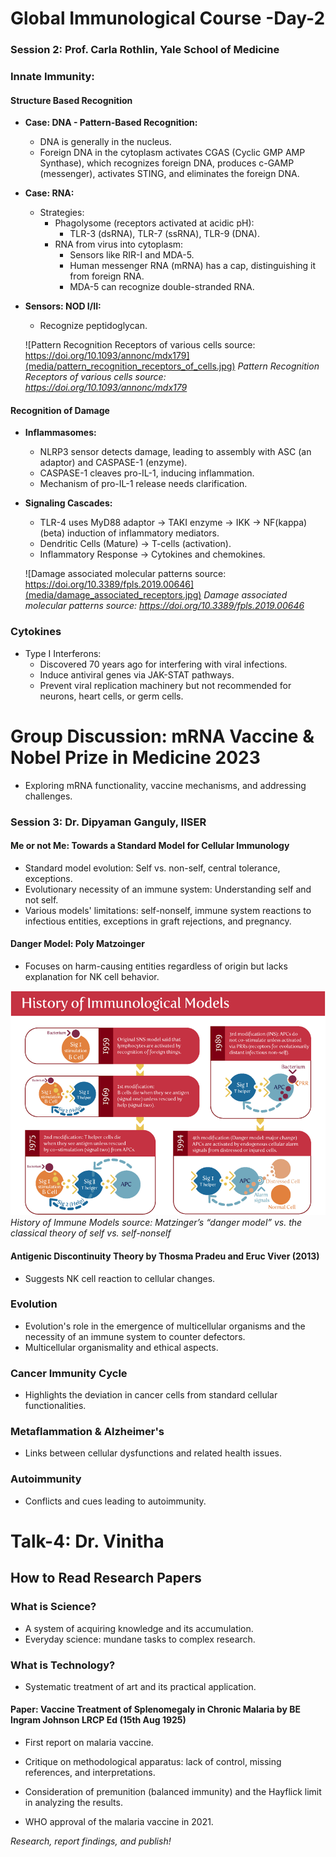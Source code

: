 # Global Immunological Course -Day-2

### Session 2: Prof. Carla Rothlin, Yale School of Medicine

### Innate Immunity:

#### Structure Based Recognition
- **Case: DNA - Pattern-Based Recognition:**
  - DNA is generally in the nucleus.
  - Foreign DNA in the cytoplasm activates CGAS (Cyclic GMP AMP Synthase), which recognizes foreign DNA, produces c-GAMP (messenger), activates STING, and eliminates the foreign DNA.

- **Case: RNA:**
  - Strategies:
    - Phagolysome (receptors activated at acidic pH):
      - TLR-3 (dsRNA), TLR-7 (ssRNA), TLR-9 (DNA).
    - RNA from virus into cytoplasm:
      - Sensors like RIR-I and MDA-5.
      - Human messenger RNA (mRNA) has a cap, distinguishing it from foreign RNA.
      - MDA-5 can recognize double-stranded RNA.

- **Sensors: NOD I/II:**
  - Recognize peptidoglycan.

  ![Pattern Recognition Receptors of various cells source: https://doi.org/10.1093/annonc/mdx179](media/pattern_recognition_receptors_of_cells.jpg)
  *Pattern Recognition Receptors of various cells source: https://doi.org/10.1093/annonc/mdx179*

#### Recognition of Damage
- **Inflammasomes:**
  - NLRP3 sensor detects damage, leading to assembly with ASC (an adaptor) and CASPASE-1 (enzyme).
  - CASPASE-1 cleaves pro-IL-1, inducing inflammation.
  - Mechanism of pro-IL-1 release needs clarification.

- **Signaling Cascades:**
  - TLR-4 uses MyD88 adaptor → TAKI enzyme → IKK → NF(kappa)(beta) induction of inflammatory mediators.
  - Dendritic Cells (Mature) → T-cells (activation).
  - Inflammatory Response → Cytokines and chemokines.

  ![Damage associated molecular patterns source: https://doi.org/10.3389/fpls.2019.00646](media/damage_associated_receptors.jpg)
  *Damage associated molecular patterns source: https://doi.org/10.3389/fpls.2019.00646*

### Cytokines
- Type I Interferons:
  - Discovered 70 years ago for interfering with viral infections.
  - Induce antiviral genes via JAK-STAT pathways.
  - Prevent viral replication machinery but not recommended for neurons, heart cells, or germ cells.

# Group Discussion: mRNA Vaccine & Nobel Prize in Medicine 2023
- Exploring mRNA functionality, vaccine mechanisms, and addressing challenges.

### Session 3: Dr. Dipyaman Ganguly, IISER
#### Me or not Me: Towards a Standard Model for Cellular Immunology

- Standard model evolution: Self vs. non-self, central tolerance, exceptions.
- Evolutionary necessity of an immune system: Understanding self and not self.
- Various models' limitations: self-nonself, immune system reactions to infectious entities, exceptions in graft rejections, and pregnancy.

#### Danger Model: Poly Matzoinger
- Focuses on harm-causing entities regardless of origin but lacks explanation for NK cell behavior.

![History of Immune Models source: Matzinger’s “danger model” vs. the classical theory of self vs. self-nonself](media/history_of_immune_models.png)
*History of Immune Models source: Matzinger’s “danger model” vs. the classical theory of self vs. self-nonself*

#### Antigenic Discontinuity Theory by Thosma Pradeu and Eruc Viver (2013)
- Suggests NK cell reaction to cellular changes.

### Evolution
- Evolution's role in the emergence of multicellular organisms and the necessity of an immune system to counter defectors.
- Multicellular organismality and ethical aspects.

### Cancer Immunity Cycle
- Highlights the deviation in cancer cells from standard cellular functionalities.

### Metaflammation & Alzheimer's
- Links between cellular dysfunctions and related health issues.

### Autoimmunity
- Conflicts and cues leading to autoimmunity.

# Talk-4: Dr. Vinitha

## How to Read Research Papers

### What is Science?
- A system of acquiring knowledge and its accumulation.
- Everyday science: mundane tasks to complex research.

### What is Technology?
- Systematic treatment of art and its practical application.

#### Paper: Vaccine Treatment of Splenomegaly in Chronic Malaria by BE Ingram Johnson LRCP Ed (15th Aug 1925)
- First report on malaria vaccine.
- Critique on methodological apparatus: lack of control, missing references, and interpretations.

- Consideration of premunition (balanced immunity) and the Hayflick limit in analyzing the results.
- WHO approval of the malaria vaccine in 2021.

*Research, report findings, and publish!*
